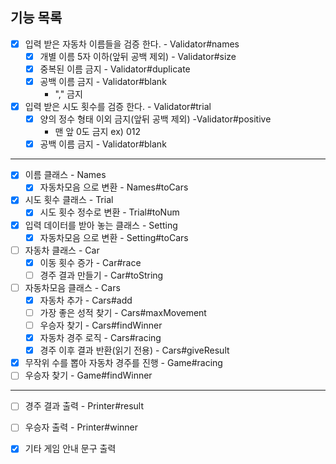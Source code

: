 ## 기능 목록

- [x] 입력 받은 자동차 이름들을 검증 한다. - Validator#names
    - [x] 개별 이름 5자 이하(앞뒤 공백 제외) - Validator#size
    - [x] 중복된 이름 금지 - Validator#duplicate
    - [x] 공백 이름 금지 - Validator#blank
        - "," 금지
- [x] 입력 받은 시도 횟수를 검증 한다. - Validator#trial
    - [x] 양의 정수 형태 이외 금지(앞뒤 공백 제외) -Validator#positive
        - 맨 앞 0도 금지 ex) 012
    - [x] 공백 이름 금지 - Validator#blank

- - -

- [x] 이름 클래스 - Names
    - [x] 자동차모음 으로 변환 - Names#toCars
- [x] 시도 횟수 클래스 - Trial
    - [x] 시도 횟수 정수로 변환 - Trial#toNum
- [x] 입력 데이터를 받아 놓는 클래스 - Setting
    - [x] 자동차모음 으로 변환 - Setting#toCars

- [ ] 자동차 클래스 - Car
    - [x] 이동 횟수 증가 - Car#race
    - [ ] 경주 결과 만들기 - Car#toString
- [ ] 자동차모음 클래스 - Cars
    - [x] 자동차 추가 - Cars#add
    - [ ] 가장 좋은 성적 찾기 - Cars#maxMovement
    - [ ] 우승자 찾기 - Cars#findWinner
    - [x] 자동차 경주 로직 - Cars#racing
    - [x] 경주 이후 결과 반환(읽기 전용) - Cars#giveResult
- [x] 무작위 수를 뽑아 자동차 경주를 진행 - Game#racing
- [ ] 우승자 찾기 - Game#findWinner

- - -

- [ ] 경주 결과 출력 - Printer#result
- [ ] 우승자 출력 - Printer#winner
- [x] 기타 게임 안내 문구 출력


  
